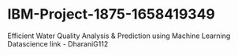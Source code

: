 # IBM-Project-1875-1658419349
Efficient Water Quality Analysis &amp; Prediction using Machine Learning
Datascience link - DharaniG112

